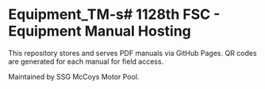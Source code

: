 # Equipment_TM-s# 1128th FSC - Equipment Manual Hosting

This repository stores and serves PDF manuals via GitHub Pages. QR codes are generated for each manual for field access.

Maintained by SSG McCoys Motor Pool.
